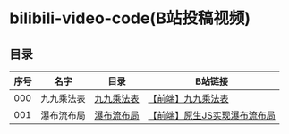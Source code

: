 # bilibili-video-code(B站投稿视频)

## 目录

序号 | 名字 | 目录 | B站链接
--- | --- | --- | ---
000 | 九九乘法表 | [九九乘法表](./000__99-multi-table) | [【前端】九九乘法表](https://www.bilibili.com/video/BV1tK411H7yS/)
001 | 瀑布流布局 | [瀑布流布局](./001__warterfall) | [【前端】原生JS实现瀑布流布局](https://www.bilibili.com/video/BV18t4y1X7sx/)